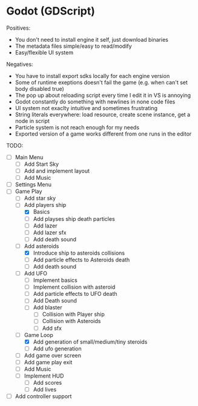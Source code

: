 # Godot (GDScript)


Positives:
* You don't need to install engine it self, just download binaries
* The metadata files simple/easy to read/modify
* Easy/flexible UI system


Negatives:
* You have to install export sdks locally for each engine version
* Some of runtime exeptions doesn't fail the game (e.g. when can't set body disabled true)
* The pop up about reloading script every time I edit it in VS is annoying
* Godot constantly do something with newlines in none code files
* UI system not exaclty intuitive and sometimes frustrating
* String literals everywhere: load resource, create scene instance, get a node in script
* Particle system is not reach enough for my needs
* Exported version of a game works different from one runs in the editor

TODO: 
- [ ] Main Menu
  - [ ] Add Start Sky
  - [ ] Add and implement layout
  - [ ] Add Music
- [ ] Settings Menu
- [ ] Game Play
  - [ ] Add star sky
  - [ ] Add players ship
    - [X] Basics
    - [ ] Add playses ship death particles
    - [ ] Add lazer
    - [ ] Add lazer sfx
    - [ ] Add death sound
  - [ ] Add asteroids
    - [X] Introduce ship to asteroids collisions
    - [ ] Add particle effects to Asteroids death
    - [ ] Add death sound
  - [ ] Add UFO
    - [ ] Implement basics
    - [ ] Implement collision with asteroid
    - [ ] Add particle effects to UFO death
    - [ ] Add Death sound
    - [ ] Add blaster
      - [ ] Collision with Player ship
      - [ ] Collision with Asteroids
      - [ ] Add sfx
  - [ ] Game Loop
    - [X] Add generation of small/medium/tiny steroids
    - [ ] Add ufo generation
  - [ ] Add game over screen
  - [ ] Add game play exit  
  - [ ] Add Music
  - [ ] Implement HUD
    - [ ] Add scores
    - [ ] Add lives
- [ ] Add controller support